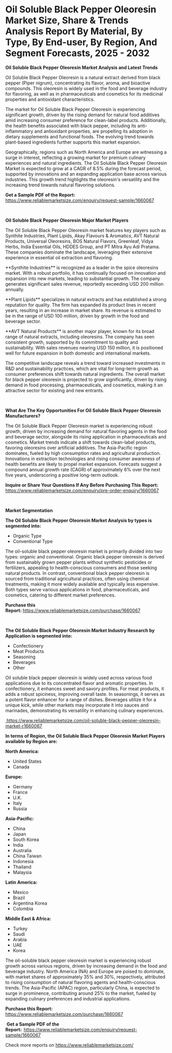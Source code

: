 <p><h1>Oil Soluble Black Pepper Oleoresin Market Size, Share & Trends Analysis Report By Material, By Type, By End-user, By Region, And Segment Forecasts, 2025 - 2032</h1></p><p><strong>Oil Soluble Black Pepper Oleoresin Market Analysis and Latest Trends</strong></p>
<p><p>Oil Soluble Black Pepper Oleoresin is a natural extract derived from black pepper (Piper nigrum), concentrating its flavor, aroma, and bioactive compounds. This oleoresin is widely used in the food and beverage industry for flavoring, as well as in pharmaceuticals and cosmetics for its medicinal properties and antioxidant characteristics.</p><p>The market for Oil Soluble Black Pepper Oleoresin is experiencing significant growth, driven by the rising demand for natural food additives amid increasing consumer preference for clean-label products. Additionally, the health benefits associated with black pepper, including its anti-inflammatory and antioxidant properties, are propelling its adoption in dietary supplements and functional foods. The evolving trend towards plant-based ingredients further supports this market expansion.</p><p>Geographically, regions such as North America and Europe are witnessing a surge in interest, reflecting a growing market for premium culinary experiences and natural ingredients. The Oil Soluble Black Pepper Oleoresin Market is expected to grow at a CAGR of 8.5% during the forecast period, supported by innovations and an expanding application base across various industries. This growth trend highlights the oleoresin's versatility and the increasing trend towards natural flavoring solutions.</p></p>
<p><strong>Get a Sample PDF of the Report:&nbsp;</strong> <a href="https://www.reliablemarketsize.com/enquiry/request-sample/1660067?utm_campaign=3112&utm_medium=2&utm_source=Github&utm_content=ia&utm_term=29032025&utm_id=oil-soluble-black-pepper-oleoresin">https://www.reliablemarketsize.com/enquiry/request-sample/1660067</a></p>
<p>&nbsp;</p>
<p><strong>Oil Soluble Black Pepper Oleoresin Major Market Players</strong></p>
<p><p>The Oil Soluble Black Pepper Oleoresin market features key players such as Synthite Industries, Plant Lipids, Akay Flavours & Aromatics, AVT Natural Products, Universal Oleoresins, BOS Natural Flavors, Greenleaf, Vidya Herbs, India Essential Oils, HDDES Group, and PT Mitra Ayu Adi Pratama. These companies dominate the landscape, leveraging their extensive experience in essential oil extraction and flavoring.</p><p>**Synthite Industries** is recognized as a leader in the spice oleoresins market. With a robust portfolio, it has continually focused on innovation and expansion into new markets, leading to substantial growth. The company generates significant sales revenue, reportedly exceeding USD 200 million annually.</p><p>**Plant Lipids** specializes in natural extracts and has established a strong reputation for quality. The firm has expanded its product lines in recent years, resulting in an increase in market share. Its revenue is estimated to be in the range of USD 100 million, driven by growth in the food and beverage sector.</p><p>**AVT Natural Products** is another major player, known for its broad range of natural extracts, including oleoresins. The company has seen consistent growth, supported by its commitment to quality and sustainability. With sales revenues nearing USD 150 million, it is positioned well for future expansion in both domestic and international markets.</p><p>The competitive landscape reveals a trend toward increased investments in R&D and sustainability practices, which are vital for long-term growth as consumer preferences shift towards natural ingredients. The overall market for black pepper oleoresin is projected to grow significantly, driven by rising demand in food processing, pharmaceuticals, and cosmetics, making it an attractive sector for existing and new entrants.</p></p>
<p>&nbsp;</p>
<p><strong>What Are The Key Opportunities For Oil Soluble Black Pepper Oleoresin Manufacturers?</strong></p>
<p><p>The Oil Soluble Black Pepper Oleoresin market is experiencing robust growth, driven by increasing demand for natural flavoring agents in the food and beverage sector, alongside its rising application in pharmaceuticals and cosmetics. Market trends indicate a shift towards clean-label products, favoring oleoresins over artificial additives. The Asia-Pacific region dominates, fueled by high consumption rates and agricultural production. Innovations in extraction technologies and rising consumer awareness of health benefits are likely to propel market expansion. Forecasts suggest a compound annual growth rate (CAGR) of approximately 6% over the next five years, underscoring a positive long-term outlook.</p></p>
<p><strong>Inquire or Share Your Questions If Any Before Purchasing This Report:</strong> <a href="https://www.reliablemarketsize.com/enquiry/pre-order-enquiry/1660067?utm_campaign=3112&utm_medium=2&utm_source=Github&utm_content=ia&utm_term=29032025&utm_id=oil-soluble-black-pepper-oleoresin">https://www.reliablemarketsize.com/enquiry/pre-order-enquiry/1660067</a></p>
<p>&nbsp;</p>
<p><strong>Market Segmentation</strong></p>
<p><strong>The Oil Soluble Black Pepper Oleoresin Market Analysis by types is segmented into:</strong></p>
<p><ul><li>Organic Type</li><li>Conventional Type</li></ul></p>
<p><p>The oil-soluble black pepper oleoresin market is primarily divided into two types: organic and conventional. Organic black pepper oleoresin is derived from sustainably grown pepper plants without synthetic pesticides or fertilizers, appealing to health-conscious consumers and those seeking natural products. In contrast, conventional black pepper oleoresin is sourced from traditional agricultural practices, often using chemical treatments, making it more widely available and typically less expensive. Both types serve various applications in food, pharmaceuticals, and cosmetics, catering to different market preferences.</p></p>
<p><strong>Purchase this Report:&nbsp;</strong><a href="https://www.reliablemarketsize.com/purchase/1660067?utm_campaign=3112&utm_medium=2&utm_source=Github&utm_content=ia&utm_term=29032025&utm_id=oil-soluble-black-pepper-oleoresin">https://www.reliablemarketsize.com/purchase/1660067</a></p>
<p>&nbsp;</p>
<p><strong>The Oil Soluble Black Pepper Oleoresin Market Industry Research by Application is segmented into:</strong></p>
<p><ul><li>Confectionery</li><li>Meat Products</li><li>Seasoning</li><li>Beverages</li><li>Other</li></ul></p>
<p><p>Oil soluble black pepper oleoresin is widely used across various food applications due to its concentrated flavor and aromatic properties. In confectionery, it enhances sweet and savory profiles. For meat products, it adds a robust spiciness, improving overall taste. In seasonings, it serves as a potent flavor enhancer for a range of dishes. Beverages utilize it for a unique kick, while other markets may incorporate it into sauces and marinades, demonstrating its versatility in enhancing culinary experiences.</p></p>
<p><a href="https://www.reliablemarketsize.com/oil-soluble-black-pepper-oleoresin-market-r1660067?utm_campaign=3112&utm_medium=2&utm_source=Github&utm_content=ia&utm_term=29032025&utm_id=oil-soluble-black-pepper-oleoresin">&nbsp;https://www.reliablemarketsize.com/oil-soluble-black-pepper-oleoresin-market-r1660067</a></p>
<p><strong>In terms of Region, the Oil Soluble Black Pepper Oleoresin Market Players available by Region are:</strong></p>
<p>
    <p> <strong> North America: </strong>
        <ul>
            <li>United States</li>
            <li>Canada</li>
        </ul>
        </p> 
    <p> <strong> Europe: </strong>
        <ul>
            <li>Germany</li>
            <li>France</li>
            <li>U.K.</li>
            <li>Italy</li>
            <li>Russia</li>
        </ul>
        </p> 
    <p> <strong> Asia-Pacific: </strong>
        <ul>
            <li>China</li>
            <li>Japan</li>
            <li>South Korea</li>
            <li>India</li>
            <li>Australia</li>
            <li>China Taiwan</li>
            <li>Indonesia</li>
            <li>Thailand</li>
            <li>Malaysia</li>
        </ul>
        </p> 
    <p> <strong> Latin America: </strong>
        <ul>
            <li>Mexico</li>
            <li>Brazil</li>
            <li>Argentina Korea</li>
            <li>Colombia</li>
        </ul>
        </p> 
    <p> <strong> Middle East & Africa: </strong>
        <ul>
            <li>Turkey</li>
            <li>Saudi</li>
            <li>Arabia</li>
            <li>UAE</li>
            <li>Korea</li>
        </ul>
    </p>
    </p>
<p><p>The oil-soluble black pepper oleoresin market is experiencing robust growth across various regions, driven by increasing demand in the food and beverage industry. North America (NA) and Europe are poised to dominate, with market shares of approximately 35% and 30%, respectively, attributed to rising consumption of natural flavoring agents and health-conscious trends. The Asia-Pacific (APAC) region, particularly China, is expected to surge in prominence, contributing around 25% to the market, fueled by expanding culinary preferences and industrial applications.</p></p>
<p><strong>Purchase this Report: </strong><a href="https://www.reliablemarketsize.com/purchase/1660067?utm_campaign=3112&utm_medium=2&utm_source=Github&utm_content=ia&utm_term=29032025&utm_id=oil-soluble-black-pepper-oleoresin">https://www.reliablemarketsize.com/purchase/1660067</a></p>
<p>&nbsp;<strong>Get a Sample PDF of the Report:&nbsp;&nbsp;</strong><a href="https://www.reliablemarketsize.com/enquiry/request-sample/1660067?utm_campaign=3112&utm_medium=2&utm_source=Github&utm_content=ia&utm_term=29032025&utm_id=oil-soluble-black-pepper-oleoresin">https://www.reliablemarketsize.com/enquiry/request-sample/1660067</a></p>
<p><strong></strong></p>
<p>Check more reports on <a href="https://www.reliablemarketsize.com/?utm_campaign=3112&utm_medium=2&utm_source=Github&utm_content=ia&utm_term=29032025&utm_id=oil-soluble-black-pepper-oleoresin">https://www.reliablemarketsize.com/</a></p>
